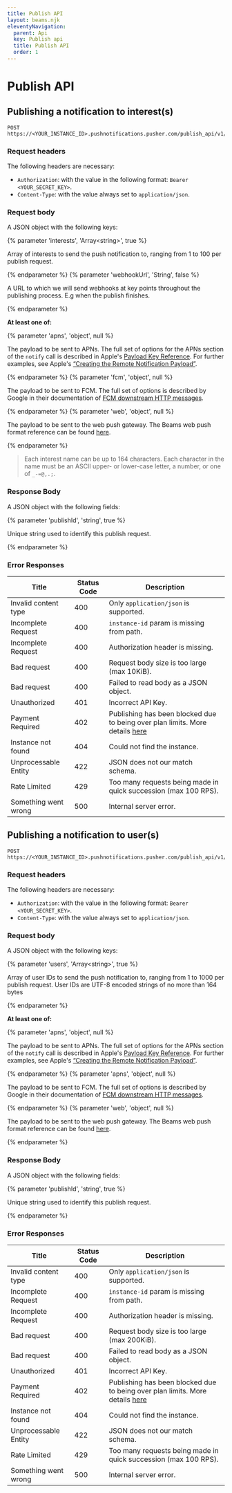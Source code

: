 ```yaml
---
title: Publish API
layout: beams.njk
eleventyNavigation:
  parent: Api
  key: Publish api
  title: Publish API
  order: 1
---
```


# Publish API

## Publishing a notification to interest(s)

```http
POST https://<YOUR_INSTANCE_ID>.pushnotifications.pusher.com/publish_api/v1/instances/<YOUR_INSTANCE_ID>/publishes/interests
```

### Request headers

The following headers are necessary:

- `Authorization`: with the value in the following format: `Bearer <YOUR_SECRET_KEY>`.
- `Content-Type`: with the value always set to `application/json`.

### Request body

A JSON object with the following keys:

{% parameter 'interests', 'Array&lt;string&gt;', true %}

Array of interests to send the push notification to, ranging from 1 to 100 per publish request.

{% endparameter %}
{% parameter 'webhookUrl', 'String', false %}

A URL to which we will send webhooks at key points throughout the publishing process. E.g when the publish finishes.

{% endparameter %}

**At least one of:**

{% parameter 'apns', 'object', null %}

The payload to be sent to APNs. The full set of options for the APNs section of the `notify` call is described in Apple's [Payload Key Reference](https://developer.apple.com/library/prerelease/content/documentation/NetworkingInternet/Conceptual/RemoteNotificationsPG/PayloadKeyReference.html#//apple_ref/doc/uid/TP40008194-CH17-SW1). For further examples, see Apple's [“Creating the Remote Notification Payload”](https://developer.apple.com/library/prerelease/content/documentation/NetworkingInternet/Conceptual/RemoteNotificationsPG/CreatingtheNotificationPayload.html#//apple_ref/doc/uid/TP40008194-CH10-SW1).

{% endparameter %}
{% parameter 'fcm', 'object', null %}

The payload to be sent to FCM. The full set of options is described by Google in their documentation of [FCM downstream HTTP messages](https://firebase.google.com/docs/cloud-messaging/http-server-ref#downstream).

{% endparameter %}
{% parameter 'web', 'object', null %}

The payload to be sent to the web push gateway. The Beams web push format reference can be found [here](/docs/beams/reference/publish-payloads#web-format).

{% endparameter %}

> Each interest name can be up to 164 characters. Each character in the name must be an ASCII upper- or lower-case letter, a number, or one of `_-=@,.;`.

### Response Body

A JSON object with the following fields:

{% parameter 'publishId', 'string', true %}

Unique string used to identify this publish request.

{% endparameter %}

### Error Responses

| Title                | Status Code | Description                                                     |
| -------------------- | ----------- | --------------------------------------------------------------- |
| Invalid content type | 400         | Only `application/json` is supported.                           |
| Incomplete Request   | 400         | `instance-id` param is missing from path.                       |
| Incomplete Request   | 400         | Authorization header is missing.                                |
| Bad request          | 400         | Request body size is too large (max 10KiB).                     |
| Bad request          | 400         | Failed to read body as a JSON object.                           |
| Unauthorized         | 401         | Incorrect API Key.                                              |
| Payment Required     | 402         | Publishing has been blocked due to being over plan limits. More details [here](https://pusher.zendesk.com/knowledge/articles/360020196398/en-us?brand_id=3243966t) |
| Instance not found   | 404         | Could not find the instance.                                    |
| Unprocessable Entity | 422         | JSON does not our match schema.                                 |
| Rate Limited         | 429         | Too many requests being made in quick succession (max 100 RPS). |
| Something went wrong | 500         | Internal server error.                                          |

## Publishing a notification to user(s)

```http
POST https://<YOUR_INSTANCE_ID>.pushnotifications.pusher.com/publish_api/v1/instances/<YOUR_INSTANCE_ID>/publishes/users
```

### Request headers

The following headers are necessary:

- `Authorization`: with the value in the following format: `Bearer <YOUR_SECRET_KEY>`.
- `Content-Type`: with the value always set to `application/json`.

### Request body

A JSON object with the following keys:

{% parameter 'users', 'Array&lt;string&gt;', true %}

Array of user IDs to send the push notification to, ranging from 1 to 1000 per publish request. User IDs are UTF-8 encoded strings of no more than 164 bytes

{% endparameter %}

**At least one of:**

{% parameter 'apns', 'object', null %}

The payload to be sent to APNs. The full set of options for the APNs section of the `notify` call is described in Apple's [Payload Key Reference](https://developer.apple.com/library/prerelease/content/documentation/NetworkingInternet/Conceptual/RemoteNotificationsPG/PayloadKeyReference.html#//apple_ref/doc/uid/TP40008194-CH17-SW1). For further examples, see Apple's [“Creating the Remote Notification Payload”](https://developer.apple.com/library/prerelease/content/documentation/NetworkingInternet/Conceptual/RemoteNotificationsPG/CreatingtheNotificationPayload.html#//apple_ref/doc/uid/TP40008194-CH10-SW1).

{% endparameter %}
{% parameter 'apns', 'object', null %}

The payload to be sent to FCM. The full set of options is described by Google in their documentation of [FCM downstream HTTP messages](https://firebase.google.com/docs/cloud-messaging/http-server-ref#downstream).

{% endparameter %}
{% parameter 'web', 'object', null %}

The payload to be sent to the web push gateway. The Beams web push format reference can be found [here](/docs/beams/reference/publish-payloads#web-format).

{% endparameter %}

### Response Body

A JSON object with the following fields:

{% parameter 'publishId', 'string', true %}

Unique string used to identify this publish request.

{% endparameter %}

### Error Responses

| Title                | Status Code | Description                                                     |
| -------------------- | ----------- | --------------------------------------------------------------- |
| Invalid content type | 400         | Only `application/json` is supported.                           |
| Incomplete Request   | 400         | `instance-id` param is missing from path.                       |
| Incomplete Request   | 400         | Authorization header is missing.                                |
| Bad request          | 400         | Request body size is too large (max 200KiB).                    |
| Bad request          | 400         | Failed to read body as a JSON object.                           |
| Unauthorized         | 401         | Incorrect API Key.                                              |
| Payment Required     | 402         | Publishing has been blocked due to being over plan limits. More details [here](https://pusher.zendesk.com/knowledge/articles/360020196398/en-us?brand_id=3243966t) |
| Instance not found   | 404         | Could not find the instance.                                    |
| Unprocessable Entity | 422         | JSON does not our match schema.                                 |
| Rate Limited         | 429         | Too many requests being made in quick succession (max 100 RPS). |
| Something went wrong | 500         | Internal server error.                                          |

